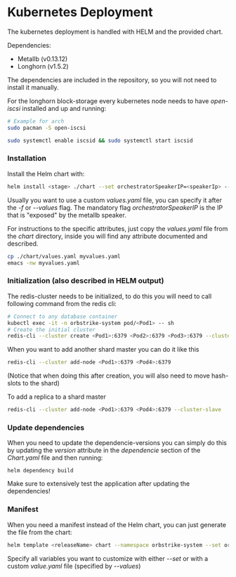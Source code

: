 # Kubernetes Deployment

The kubernetes deployment is handled with HELM and the provided chart.

Dependencies:
 - Metallb (v0.13.12)
 - Longhorn (v1.5.2)
 
The dependencies are included in the repository, so you will not need to install it manually.

For the longhorn block-storage every kubernetes node needs to have *open-iscsi* installed and up and running:

```bash
# Example for arch
sudo pacman -S open-iscsi

sudo systemctl enable iscsid && sudo systemctl start iscsid
```

### Installation

Install the Helm chart with:

```bash
helm install <stage> ./chart --set orchestratorSpeakerIP=<speakerIp> --namespace obstrike-system --create-namespace
```
Usually you want to use a custom *values.yaml* file, you can specify it after the *-f* or *--values* flag. The mandatory flag *orchestratorSpeakerIP* is the IP that is "exposed" by the metallb speaker.

For instructions to the specific attributes, just copy the *values.yaml* file from the *chart* directory, inside you will find any attribute documented and described.
```bash
cp ./chart/values.yaml myvalues.yaml
emacs -nw myvalues.yaml
```

### Initialization (also described in HELM output)

The redis-cluster needs to be initialized, to do this you will need to call following command from the redis cli:

```bash
# Connect to any database container
kubectl exec -it -n orbstrike-system pod/<Pod1> -- sh
# Create the initial cluster
redis-cli --cluster create <Pod1>:6379 <Pod2>:6379 <Pod3>:6379 --cluster-replicas 0
```

When you want to add another shard master you can do it like this
```bash
redis-cli --cluster add-node <Pod1>:6379 <Pod4>:6379
```
(Notice that when doing this after creation, you will also need to move hash-slots to the shard)

To add a replica to a shard master
```bash
redis-cli --cluster add-node <Pod1>:6379 <Pod4>:6379 --cluster-slave
```

### Update dependencies

When you need to update the dependencie-versions you can simply do this by updating the *version* attribute in the *dependencie* section of the *Chart.yaml* file and then running:
```
helm dependency build
```

Make sure to extensively test the application after updating the dependencies!

### Manifest

When you need a manifest instead of the Helm chart, you can just generate the file from the chart:
```bash
helm template <releaseName> chart --namespace orbstrike-system --set orchestratorSpeakerIP=<speakerIp> orbstrike.yaml
```

Specify all variables you want to customize with either *--set* or with a custom *value.yaml* file (specified by *--values*)
